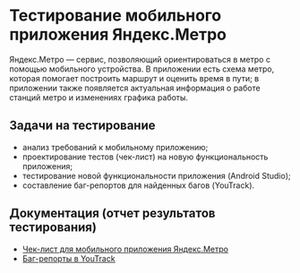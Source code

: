 # Тестирование мобильного приложения Яндекс.Метро

Яндекс.Метро — сервис, позволяющий ориентироваться в метро с помощью мобильного устройства. В приложении есть схема метро, которая помогает построить маршрут и оценить время в пути; в приложении также появляется актуальная информация о работе станций метро и изменениях графика работы. 

## Задачи на тестирование

- анализ требований к мобильному приложению;
- проектирование тестов (чек-лист) на новую функциональность приложения;
- тестирование новой функциональности приложения (Android Studio);
- составление баг-репортов для найденных багов (YouTrack).

## Документация (отчет результатов тестирования)

- [Чек-лист для мобильного приложения Яндекс.Метро](https://docs.google.com/spreadsheets/d/1nrvEl2T9fbJHP7VY7Vbu5yHMKZjAcHfYCuqku6JBeKg/edit?usp=sharing)
- [Баг-репорты в YouTrack](https://igorpolyakov.youtrack.cloud/issues?q=%D1%82%D0%B5%D0%B3:%20%7B%D0%9C%D0%BE%D0%B1%D0%B8%D0%BB%D1%8C%D0%BD%D0%BE%D0%B5%20%D0%BF%D1%80%D0%B8%D0%BB%D0%BE%D0%B6%D0%B5%D0%BD%D0%B8%D0%B5%20%D0%AF%D0%BD%D0%B4%D0%B5%D0%BA%D1%81.%D0%9C%D0%B5%D1%82%D1%80%D0%BE%7D)
##